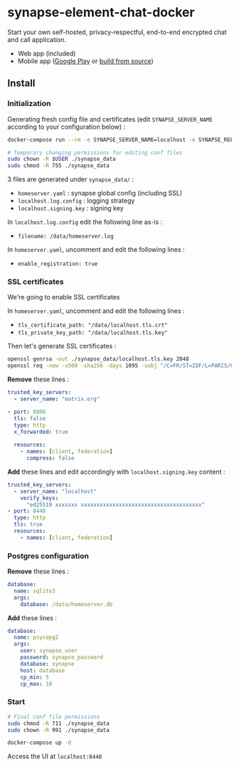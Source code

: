 # synapse-element-chat-docker

Start your own self-hosted, privacy-respectful, end-to-end encrypted chat and call application.

- Web app (included)
- Mobile app ([Google Play](https://play.google.com/store/apps/details?id=im.vector.app) or [build from source](https://github.com/vector-im/element-android))

## Install

### Initialization

Generating fresh config file and certificates (edit `SYNAPSE_SERVER_NAME` according to your configuration below) :

```bash
docker-compose run --rm -e SYNAPSE_SERVER_NAME=localhost -e SYNAPSE_REPORT_STATS=no synapse generate

# Temporary changing permissions for editing conf files
sudo chown -R $USER ./synapse_data
sudo chmod -R 755 ./synapse_data
```

3 files are generated under `synapse_data/` :

- `homeserver.yaml` : synapse global config (including SSL)
- `localhost.log.config` : logging strategy
- `localhost.signing.key` : signing key

In `localhost.log.config` edit the following line as-is :

- `filename: /data/homeserver.log`

In `homeserver.yaml`, uncomment and edit the following lines :

- `enable_registration: true`

### SSL certificates

We're going to enable SSL certificates

In `homeserver.yaml`, uncomment and edit the following lines :

- `tls_certificate_path: "/data/localhost.tls.crt"`
- `tls_private_key_path: "/data/localhost.tls.key"`

Then let's generate SSL certificates :

```bash
openssl genrsa -out ./synapse_data/localhost.tls.key 2048
openssl req -new -x509 -sha256 -days 1095 -subj "/C=FR/ST=IDF/L=PARIS/O=EXAMPLE/CN=Synapse" -key ./synapse_data/localhost.tls.key -out ./synapse_data/localhost.tls.crt
```

**Remove** these lines :

```yml
trusted_key_servers:
  - server_name: "matrix.org"

- port: 8008
  tls: false
  type: http
  x_forwarded: true
  
  resources:
    - names: [client, federation]
      compress: false
```

**Add** these lines and edit accordingly with `localhost.signing.key` content :

```yml
trusted_key_servers:
  - server_name: "localhost"
    verify_keys:
      "ed25519 xxxxxxx xxxxxxxxxxxxxxxxxxxxxxxxxxxxxxxxxxxxxx"
- port: 8448
  type: http
  tls: true
  resources:
    - names: [client, federation]
```

### Postgres configuration

**Remove** these lines :

```yml
database:
  name: sqlite3
  args:
    database: /data/homeserver.db
```

**Add** these lines :

```yml
database:
  name: psycopg2
  args:
    user: synapse_user
    password: synapse_password
    database: synapse
    host: database
    cp_min: 5
    cp_max: 10
```

### Start

```bash
# Final conf file permissions
sudo chmod -R 711 ./synapse_data
sudo chown -R 991 ./synapse_data

docker-compose up -d
```

Access the UI at `localhost:8448`

